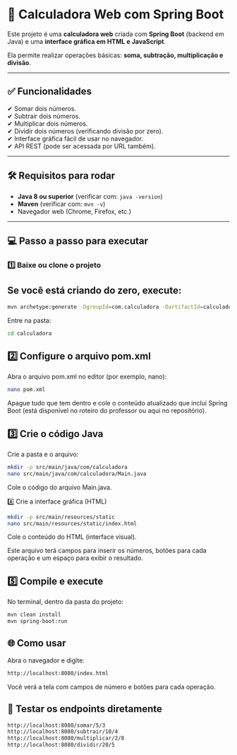 # 📄 Calculadora Web com Spring Boot

Este projeto é uma **calculadora web** criada com **Spring Boot** (backend em Java) e uma **interface gráfica em HTML e JavaScript**.  

Ela permite realizar operações básicas: **soma, subtração, multiplicação e divisão**.

---

## ✅ Funcionalidades

✔ Somar dois números.  
✔ Subtrair dois números.  
✔ Multiplicar dois números.  
✔ Dividir dois números (verificando divisão por zero).  
✔ Interface gráfica fácil de usar no navegador.  
✔ API REST (pode ser acessada por URL também).

---

## 🛠️ Requisitos para rodar

- **Java 8 ou superior** (verificar com: `java -version`)
- **Maven** (verificar com: `mvn -v`)
- Navegador web (Chrome, Firefox, etc.)

---

## 💻 Passo a passo para executar

### 1️⃣ Baixe ou clone o projeto

Se você está criando do zero, execute:
---
```bash
mvn archetype:generate -DgroupId=com.calculadora -DartifactId=calculadora -DarchetypeArtifactId=maven-archetype-quickstart -DinteractiveMode=false 
```
Entre na pasta:

```bash
cd calculadora
```
## 2️⃣ Configure o arquivo pom.xml

Abra o arquivo pom.xml no editor (por exemplo, nano):

```bash
nano pom.xml
```
Apague tudo que tem dentro e cole o conteúdo atualizado que inclui Spring Boot (está disponível no roteiro do professor ou aqui no repositório).

## 3️⃣ Crie o código Java

Crie a pasta e o arquivo:

```bash
mkdir -p src/main/java/com/calculadora
nano src/main/java/com/calculadora/Main.java
```
Cole o código do arquivo Main.java.

4️⃣ Crie a interface gráfica (HTML)

```bash
mkdir -p src/main/resources/static
nano src/main/resources/static/index.html
```
Cole o conteúdo do HTML (interface visual).

Este arquivo terá campos para inserir os números, botões para cada operação e um espaço para exibir o resultado.

## 5️⃣ Compile e execute

No terminal, dentro da pasta do projeto:

```bash
mvn clean install
mvn spring-boot:run
```
## 🌐 Como usar

Abra o navegador e digite:

```bash
http://localhost:8080/index.html
```
Você verá a tela com campos de número e botões para cada operação.

## 🔹 Testar os endpoints diretamente

```bash
http://localhost:8080/somar/5/3
http://localhost:8080/subtrair/10/4
http://localhost:8080/multiplicar/2/8
http://localhost:8080/dividir/20/5
```

